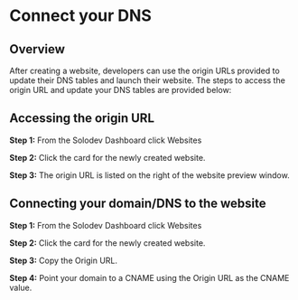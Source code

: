 # Connect your DNS

## Overview 

After creating a website, developers can use the origin URLs provided to update their DNS tables and launch their website.  The steps to access the origin URL and update your DNS tables are provided below: 

## Accessing the origin URL

**Step 1:** From the Solodev Dashboard click Websites

**Step 2:** Click the card for the newly created website.

**Step 3:** The origin URL is listed on the right of the website preview window.

## Connecting your domain/DNS to the website

**Step 1:** From the Solodev Dashboard click Websites

**Step 2:** Click the card for the newly created website.

**Step 3:** Copy the Origin URL.

**Step 4:** Point your domain to a CNAME using the Origin URL as the CNAME value. 
